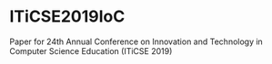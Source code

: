 # ITiCSE2019IoC
Paper for 24th Annual Conference on Innovation and Technology in Computer Science Education (ITiCSE 2019)
